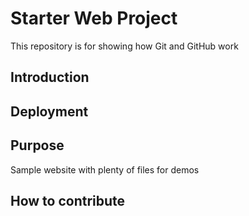 # Starter Web Project

This repository is for showing how Git and GitHub work

## Introduction

## Deployment

## Purpose

Sample website with plenty of files for demos

## How to contribute